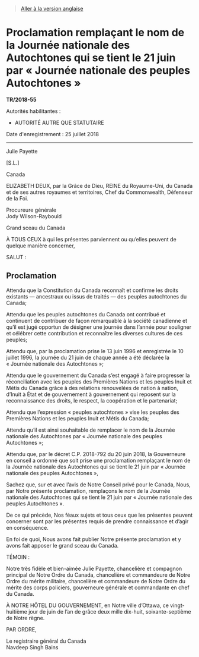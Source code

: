 > [Aller à la version anglaise](/en/Regulations/Statutory%20Instruments/2018/55.md)

# Proclamation remplaçant le nom de la Journée nationale des Autochtones qui se tient le 21 juin par « Journée nationale des peuples Autochtones »

**TR/2018-55**

Autorités habilitantes : 
- AUTORITÉ AUTRE QUE STATUTAIRE

Date d'enregistrement : 25 juillet 2018

----------

Julie Payette

[S.L.]

Canada

ELIZABETH DEUX, par la Grâce de Dieu, REINE du Royaume-Uni, du Canada et de ses autres royaumes et territoires, Chef du Commonwealth, Défenseur de la Foi.


<p>Procureure générale<br />Jody Wilson-Raybould<br /></p>

Grand sceau du Canada

À TOUS CEUX à qui les présentes parviennent ou qu’elles peuvent de quelque manière concerner,

SALUT :



## Proclamation


Attendu que la Constitution du Canada reconnaît et confirme les droits existants — ancestraux ou issus de traités — des peuples autochtones du Canada;

Attendu que les peuples autochtones du Canada ont contribué et continuent de contribuer de façon remarquable à la société canadienne et qu’il est jugé opportun de désigner une journée dans l’année pour souligner et célébrer cette contribution et reconnaître les diverses cultures de ces peuples;

Attendu que, par la proclamation prise le 13 juin 1996 et enregistrée le 10 juillet 1996, la journée du 21 juin de chaque année a été déclarée la « Journée nationale des Autochtones »;

Attendu que le gouvernement du Canada s’est engagé à faire progresser la réconciliation avec les peuples des Premières Nations et les peuples Inuit et Métis du Canada grâce à des relations renouvelées de nation à nation, d’Inuit à État et de gouvernement à gouvernement qui reposent sur la reconnaissance des droits, le respect, la coopération et le partenariat;

Attendu que l’expression « peuples autochtones » vise les peuples des Premières Nations et les peuples Inuit et Métis du Canada;

Attendu qu’il est ainsi souhaitable de remplacer le nom de la Journée nationale des Autochtones par « Journée nationale des peuples Autochtones »;

Attendu que, par le décret C.P. 2018-792 du 20 juin 2018, la Gouverneure en conseil a ordonné que soit prise une proclamation remplaçant le nom de la Journée nationale des Autochtones qui se tient le 21 juin par « Journée nationale des peuples Autochtones »,

Sachez que, sur et avec l’avis de Notre Conseil privé pour le Canada, Nous, par Notre présente proclamation, remplaçons le nom de la Journée nationale des Autochtones qui se tient le 21 juin par « Journée nationale des peuples Autochtones ».

De ce qui précède, Nos féaux sujets et tous ceux que les présentes peuvent concerner sont par les présentes requis de prendre connaissance et d’agir en conséquence.

En foi de quoi, Nous avons fait publier Notre présente proclamation et y avons fait apposer le grand sceau du Canada.

TÉMOIN :

Notre très fidèle et bien-aimée Julie Payette, chancelière et compagnon principal de Notre Ordre du Canada, chancelière et commandeure de Notre Ordre du mérite militaire, chancelière et commandeure de Notre Ordre du mérite des corps policiers, gouverneure générale et commandante en chef du Canada.



À NOTRE HÔTEL DU GOUVERNEMENT, en Notre ville d’Ottawa, ce vingt-huitième jour de juin de l’an de grâce deux mille dix-huit, soixante-septième de Notre règne.

PAR ORDRE,


<p>Le registraire général du Canada<br />Navdeep Singh Bains<br /></p>




